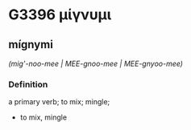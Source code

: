 # G3396 μίγνυμι

## mígnymi

_(mig'-noo-mee | MEE-gnoo-mee | MEE-gnyoo-mee)_

### Definition

a primary verb; to mix; mingle; 

- to mix, mingle
